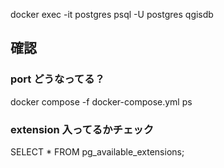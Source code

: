docker exec -it postgres psql -U postgres qgisdb

## 確認

### port どうなってる？

docker compose -f docker-compose.yml ps

### extension 入ってるかチェック

SELECT \* FROM pg_available_extensions;
